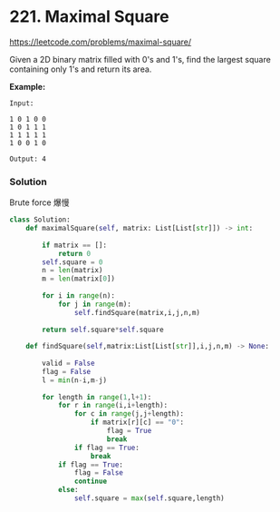 # 221. Maximal Square

https://leetcode.com/problems/maximal-square/

Given a 2D binary matrix filled with 0's and 1's, find the largest square containing only 1's and return its area.

**Example:**

```
Input: 

1 0 1 0 0
1 0 1 1 1
1 1 1 1 1
1 0 0 1 0

Output: 4
```

### Solution

Brute force 爆慢

```python
class Solution:
    def maximalSquare(self, matrix: List[List[str]]) -> int:
        
        if matrix == []:
            return 0
        self.square = 0
        n = len(matrix)
        m = len(matrix[0])
        
        for i in range(n):
            for j in range(m):
                self.findSquare(matrix,i,j,n,m)
                
        return self.square*self.square
         
    def findSquare(self,matrix:List[List[str]],i,j,n,m) -> None:
        
        valid = False
        flag = False
        l = min(n-i,m-j)
        
        for length in range(1,l+1):
            for r in range(i,i+length):
                for c in range(j,j+length):
                    if matrix[r][c] == "0":
                        flag = True
                        break
                if flag == True:
                    break
            if flag == True:
                flag = False
                continue
            else:
                self.square = max(self.square,length)
```

